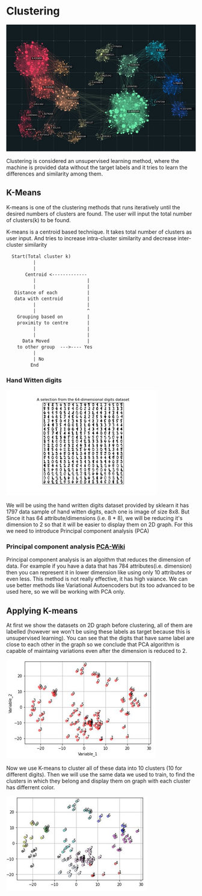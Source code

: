 # Clustering

![Clustering](https://github.com/MedhaviMonish/K-Means/blob/master/Images/clustering.jpg?raw=true "Different Clusters")

Clustering is considered an unsupervised learning method, where the machine is provided data without the target labels and it 
tries to learn the differences and similarity among them.

## K-Means

K-means is one of the clustering methods that runs iteratively until the desired numbers of clusters are found.
The user will input the total number of clusters(k) to be found.


K-means is a centroid based technique. It takes total number of clusters as user input.
And tries to increase intra-cluster similarity and decrease inter-cluster similarity 
```
  Start(Total cluster k)
          |
          |
       Centroid <-------------
          |                   |
          |                   |
   Distance of each           |
   data with centroid         |
          |                   |
          |                   ^
    Grouping based on         |
    proximity to centre       |
          |                   |
          |                   |
      Data Moved              |
    to other group  --->---- Yes 
          |
          | No
         End
```

### Hand Witten digits

![Hand Witten digits](https://github.com/MedhaviMonish/K-Means/blob/master/Images/HandWrittenDigits.png?raw=true "Sample of Hand Witten digits")


We will be using the hand written digits dataset provided by sklearn it has 1797 data sample of hand witten digits,
each one is image of size 8x8. But Since it has 64 attribute/dimensions (i.e. 8 * 8), we will be reducing it's dimension to 2 so that
it will be easier to display them on 2D graph. For this we need to introduce Principal component analysis (PCA)

### Principal component analysis [PCA-Wiki](https://en.wikipedia.org/wiki/Principal_component_analysis)

Principal component analysis is an algoithm that reduces the dimension of data. For example if you have a data that has 784
attributes(i.e. dimension) then you can represent it in lower dimension like using only 10 attributes or even less. This method is not
really effective, it has high vaiance. We can use better methods like Variational Autoencoders but its too advanced to be used here, so
we will be working with PCA only.

## Applying K-means

At first we show the datasets on 2D graph before clustering, all of them are labelled (however we won't be using these labels 
as target because this is unsupervised learning). You can see that the digits that have same label are close to each other in 
the graph so we conclude that PCA algorithm is capable of maintaing variations even after the dimension is reduced to 2.

![2D Representation of 64 dimensional data](https://github.com/MedhaviMonish/K-Means/blob/master/Images/DisplayBeforeClustering.JPG?raw=true "100 Samples on the graph with label")


Now we use K-means to cluster all of these data into 10 clusters (10 for different digits).
Then we will use the same data we used to train, to find the clusters in which they belong and display them on graph 
with each cluster has differrent color.  


![Cluster in 2D](https://github.com/MedhaviMonish/K-Means/blob/master/Images/DisplayAfterClustering.JPG?raw=true "Cluster of similar digits")

